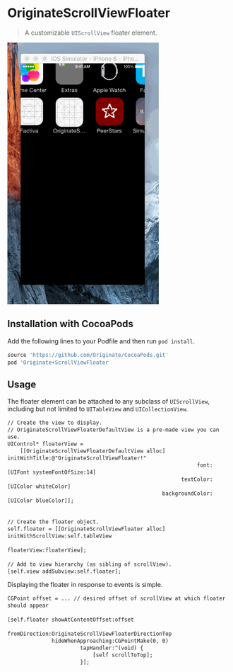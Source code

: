 # OriginateScrollViewFloater

> A customizable `UIScrollView` floater element.


![](demo.gif)


## Installation with CocoaPods

Add the following lines to your Podfile and then run `pod install`.

```ruby
source 'https://github.com/Originate/CocoaPods.git'
pod 'Originate+ScrollViewFloater
```


## Usage

The floater element can be attached to any subclass of `UIScrollView`, including but not limited to `UITableView` and `UICollectionView`.


```objc
// Create the view to display.
// OriginateScrollViewFloaterDefaultView is a pre-made view you can use.
UIControl* floaterView =
    [[OriginateScrollViewFloaterDefaultView alloc] initWithTitle:@"OriginateScrollViewFloater!"
                                                            font:[UIFont systemFontOfSize:14]
                                                       textColor:[UIColor whiteColor]
                                                 backgroundColor:[UIColor blueColor]];


// Create the floater object.
self.floater = [[OriginateScrollViewFloater alloc] initWithScrollView:self.tableView
                                                          floaterView:floaterView];

// Add to view hierarchy (as sibling of scrollView).
[self.view addSubview:self.floater];
```


Displaying the floater in response to events is simple.

```objc
CGPoint offset = ... // desired offset of scrollView at which floater should appear

[self.floater showAtContentOffset:offset
                    fromDirection:OriginateScrollViewFloaterDirectionTop
              hideWhenApproaching:CGPointMake(0, 0)
                       tapHandler:^(void) {
                           [self scrollToTop];
                       }];
```